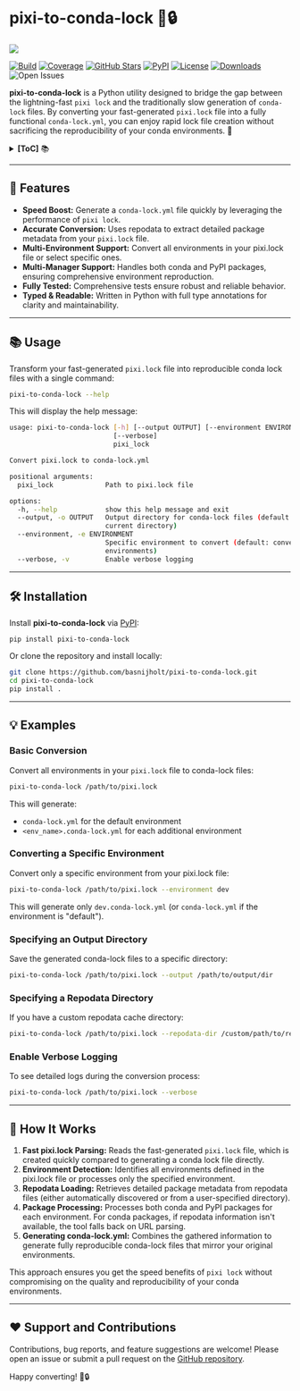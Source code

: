 # pixi-to-conda-lock 🔄🔒

![](https://via.placeholder.com/800x200.png?text=pixi-to-conda-lock+Banner)

[![Build](https://github.com/basnijholt/pixi-to-conda-lock/actions/workflows/pytest.yml/badge.svg)](https://github.com/basnijholt/pixi-to-conda-lock/actions)
[![Coverage](https://img.shields.io/codecov/c/github/basnijholt/pixi-to-conda-lock)](https://codecov.io/gh/basnijholt/pixi-to-conda-lock)
[![GitHub Stars](https://img.shields.io/github/stars/basnijholt/pixi-to-conda-lock.svg?style=social)](https://github.com/basnijholt/pixi-to-conda-lock/stargazers)
[![PyPI](https://img.shields.io/pypi/v/pixi-to-conda-lock.svg)](https://pypi.org/project/pixi-to-conda-lock)
[![License](https://img.shields.io/github/license/basnijholt/pixi-to-conda-lock)](https://github.com/basnijholt/pixi-to-conda-lock/blob/main/LICENSE)
[![Downloads](https://img.shields.io/pypi/dm/pixi-to-conda-lock)](https://pypi.org/project/pixi-to-conda-lock)
![Open Issues](https://img.shields.io/github/issues-raw/basnijholt/pixi-to-conda-lock)

**pixi-to-conda-lock** is a Python utility designed to bridge the gap between the lightning-fast `pixi lock` and the traditionally slow generation of `conda-lock` files.
By converting your fast-generated `pixi.lock` file into a fully functional `conda-lock.yml`,  you can enjoy rapid lock file creation without sacrificing the reproducibility of your conda environments. 🚀

<details><summary><b>[ToC]</b> 📚</summary>

<!-- START doctoc generated TOC please keep comment here to allow auto update -->
<!-- DON'T EDIT THIS SECTION, INSTEAD RE-RUN doctoc TO UPDATE -->

- [:star2: Features](#star2-features)
- [:books: Usage](#books-usage)
- [:hammer_and_wrench: Installation](#hammer_and_wrench-installation)
- [:bulb: Examples](#bulb-examples)
  - [Basic Conversion](#basic-conversion)
  - [Converting a Specific Environment](#converting-a-specific-environment)
  - [Specifying an Output Directory](#specifying-an-output-directory)
  - [Specifying a Repodata Directory](#specifying-a-repodata-directory)
  - [Enable Verbose Logging](#enable-verbose-logging)
- [:page_facing_up: How It Works](#page_facing_up-how-it-works)
- [:heart: Support and Contributions](#heart-support-and-contributions)

<!-- END doctoc generated TOC please keep comment here to allow auto update -->

</details>

---

## :star2: Features

- **Speed Boost:** Generate a `conda-lock.yml` file quickly by leveraging the performance of `pixi lock`.
- **Accurate Conversion:** Uses repodata to extract detailed package metadata from your `pixi.lock` file.
- **Multi-Environment Support:** Convert all environments in your pixi.lock file or select specific ones.
- **Multi-Manager Support:** Handles both conda and PyPI packages, ensuring comprehensive environment reproduction.
- **Fully Tested:** Comprehensive tests ensure robust and reliable behavior.
- **Typed & Readable:** Written in Python with full type annotations for clarity and maintainability.

---

## :books: Usage

Transform your fast-generated `pixi.lock` file into reproducible conda lock files with a single command:

```bash
pixi-to-conda-lock --help
```

This will display the help message:

<!-- CODE:BASH:START -->
<!-- echo '```bash' -->
<!-- pixi-to-conda-lock --help -->
<!-- echo '```' -->
<!-- CODE:END -->

<!-- OUTPUT:START -->
<!-- ⚠️ This content is auto-generated by `markdown-code-runner`. -->
```bash
usage: pixi-to-conda-lock [-h] [--output OUTPUT] [--environment ENVIRONMENT]
                          [--verbose]
                          pixi_lock

Convert pixi.lock to conda-lock.yml

positional arguments:
  pixi_lock             Path to pixi.lock file

options:
  -h, --help            show this help message and exit
  --output, -o OUTPUT   Output directory for conda-lock files (default:
                        current directory)
  --environment, -e ENVIRONMENT
                        Specific environment to convert (default: convert all
                        environments)
  --verbose, -v         Enable verbose logging
```

<!-- OUTPUT:END -->

---

## :hammer_and_wrench: Installation

Install **pixi-to-conda-lock** via [PyPI](https://pypi.org/project/pixi-to-conda-lock):

```bash
pip install pixi-to-conda-lock
```

Or clone the repository and install locally:

```bash
git clone https://github.com/basnijholt/pixi-to-conda-lock.git
cd pixi-to-conda-lock
pip install .
```

---

## :bulb: Examples

### Basic Conversion

Convert all environments in your `pixi.lock` file to conda-lock files:

```bash
pixi-to-conda-lock /path/to/pixi.lock
```

This will generate:
- `conda-lock.yml` for the default environment
- `<env_name>.conda-lock.yml` for each additional environment

### Converting a Specific Environment

Convert only a specific environment from your pixi.lock file:

```bash
pixi-to-conda-lock /path/to/pixi.lock --environment dev
```

This will generate only `dev.conda-lock.yml` (or `conda-lock.yml` if the environment is "default").

### Specifying an Output Directory

Save the generated conda-lock files to a specific directory:

```bash
pixi-to-conda-lock /path/to/pixi.lock --output /path/to/output/dir
```

### Specifying a Repodata Directory

If you have a custom repodata cache directory:

```bash
pixi-to-conda-lock /path/to/pixi.lock --repodata-dir /custom/path/to/repodata
```

### Enable Verbose Logging

To see detailed logs during the conversion process:

```bash
pixi-to-conda-lock /path/to/pixi.lock --verbose
```

---

## :page_facing_up: How It Works

1. **Fast pixi.lock Parsing:** Reads the fast-generated `pixi.lock` file, which is created quickly compared to generating a conda lock file directly.
2. **Environment Detection:** Identifies all environments defined in the pixi.lock file or processes only the specified environment.
3. **Repodata Loading:** Retrieves detailed package metadata from repodata files (either automatically discovered or from a user-specified directory).
4. **Package Processing:** Processes both conda and PyPI packages for each environment. For conda packages, if repodata information isn't available, the tool falls back on URL parsing.
5. **Generating conda-lock.yml:** Combines the gathered information to generate fully reproducible conda-lock files that mirror your original environments.

This approach ensures you get the speed benefits of `pixi lock` without compromising on the quality and reproducibility of your conda environments.

---

## :heart: Support and Contributions

Contributions, bug reports, and feature suggestions are welcome! Please open an issue or submit a pull request on the [GitHub repository](https://github.com/basnijholt/pixi-to-conda-lock).

Happy converting! 🔄🔒
